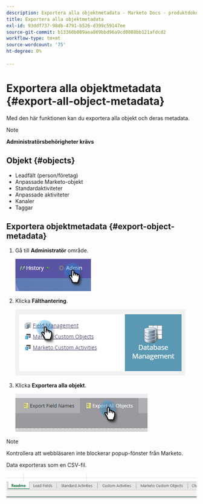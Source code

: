 ```yaml
---
description: Exportera alla objektmetadata - Marketo Docs - produktdokumentation
title: Exportera alla objektmetadata
exl-id: 93ddf737-98db-4791-b526-d399c59147ee
source-git-commit: b13360b009aea869bbd96a9cd0888bb121afdcd2
workflow-type: tm+mt
source-wordcount: '75'
ht-degree: 0%

---
```


# Exportera alla objektmetadata {#export-all-object-metadata}

Med den här funktionen kan du exportera alla objekt och deras metadata.

>[!NOTE]
>
>**Administratörsbehörigheter krävs**

## Objekt {#objects}

* Leadfält (person/företag)
* Anpassade Marketo-objekt
* Standardaktiviteter
* Anpassade aktiviteter
* Kanaler
* Taggar

## Exportera objektmetadata {#export-object-metadata}

1. Gå till **Administratör** område.

   ![](assets/export-all-object-metadata-1.png)

1. Klicka **Fälthantering**.

   ![](assets/export-all-object-metadata-2.png)

1. Klicka **Exportera alla objekt**.

   ![](assets/export-all-object-metadata-3.png)

>[!NOTE]
>
>Kontrollera att webbläsaren inte blockerar popup-fönster från Marketo.

Data exporteras som en CSV-fil.

![](assets/export-all-object-metadata-4.png)
